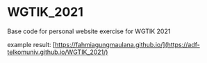 # WGTIK_2021
Base code for personal website exercise for WGTIK 2021

example result:
[https://fahmiagungmaulana.github.io/](https://adf-telkomuniv.github.io/WGTIK_2021/)
